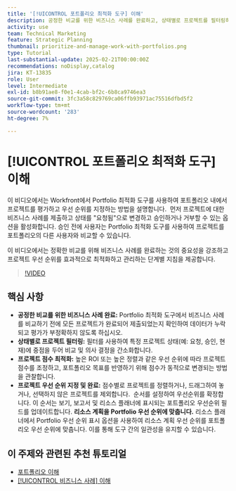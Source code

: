 ```yaml
---
title: '[!UICONTROL 포트폴리오 최적화 도구] 이해'
description: 공정한 비교를 위한 비즈니스 사례를 완료하고, 상태별로 프로젝트를 필터링하고, 점수를 동적으로 조정하고, 프로젝트의 우선 순위를 효과적으로 지정하고, 포트폴리오 목표에 맞게 리소스 계획을 조정하여 Workfront에서 프로젝트 관리를 최적화합니다.
activity: use
team: Technical Marketing
feature: Strategic Planning
thumbnail: prioritize-and-manage-work-with-portfolios.png
type: Tutorial
last-substantial-update: 2025-02-21T00:00:00Z
recommendations: noDisplay,catalog
jira: KT-13835
role: User
level: Intermediate
exl-id: b8b91ae8-f0e1-4cab-bf2c-6b8ca9746ea3
source-git-commit: 3fc3a58c829769ca06ffb93971ac75516dfbd5f2
workflow-type: tm+mt
source-wordcount: '283'
ht-degree: 7%

---
```


# [!UICONTROL 포트폴리오 최적화 도구] 이해

이 비디오에서는 Workfront에서 Portfolio 최적화 도구를 사용하여 포트폴리오 내에서 프로젝트를 평가하고 우선 순위를 지정하는 방법을 설명합니다. &#x200B; 먼저 프로젝트에 대한 비즈니스 사례를 제출하고 상태를 &quot;요청됨&quot;으로 변경하고 승인하거나 거부할 수 있는 옵션을 활성화합니다. &#x200B; 승인 전에 사용자는 Portfolio 최적화 도구를 사용하여 프로젝트를 포트폴리오의 다른 사용자와 비교할 수 있습니다. &#x200B;

이 비디오에서는 정확한 비교를 위해 비즈니스 사례를 완료하는 것의 중요성을 강조하고 프로젝트 우선 순위를 효과적으로 최적화하고 관리하는 단계별 지침을 제공합니다. &#x200B;

>[!VIDEO](https://video.tv.adobe.com/v/3446275/?quality=12&learn=on&enablevpops)

## 핵심 사항

* **공정한 비교를 위한 비즈니스 사례 완료:** Portfolio 최적화 도구에서 비즈니스 사례를 비교하기 전에 모든 프로젝트가 완료되어 제출되었는지 확인하여 데이터가 누락되고 평가가 부정확하지 않도록 하십시오. &#x200B;
* **상태별로 프로젝트 필터링:** 필터를 사용하여 특정 프로젝트 상태(예: 요청, 승인, 현재)에 중점을 두어 비교 및 의사 결정을 간소화합니다. &#x200B;
* **프로젝트 점수 최적화:** 높은 ROI 또는 높은 정렬과 같은 우선 순위에 따라 프로젝트 점수를 조정하고, 포트폴리오 목표를 반영하기 위해 점수가 동적으로 변경되는 방법을 관찰합니다. &#x200B;
* **프로젝트 우선 순위 지정 및 완료:** 점수별로 프로젝트를 정렬하거나, 드래그하여 놓거나, 선택하지 않은 프로젝트를 제외합니다. &#x200B; 순서를 설정하여 우선순위를 확정합니다. 이 순서는 보기, 보고서 및 리소스 플래너에 표시되는 포트폴리오 우선순위 필드를 업데이트합니다. &#x200B;**리소스 계획을 Portfolio 우선 순위에 맞춥니다.** 리소스 플래너에서 Portfolio 우선 순위 표시 옵션을 사용하여 리소스 계획 우선 순위를 포트폴리오 우선 순위에 맞춥니다. 이를 통해 도구 간의 일관성을 유지할 수 있습니다. &#x200B;


## 이 주제와 관련된 추천 튜토리얼

* [포트폴리오 이해](/help/portfolios-and-programs/overview-of-adobe-workfront-portfolios.md)
* [[!UICONTROL 비즈니스 사례] 이해](/help/portfolios-and-programs/introduction-to-the-business-case.md)
